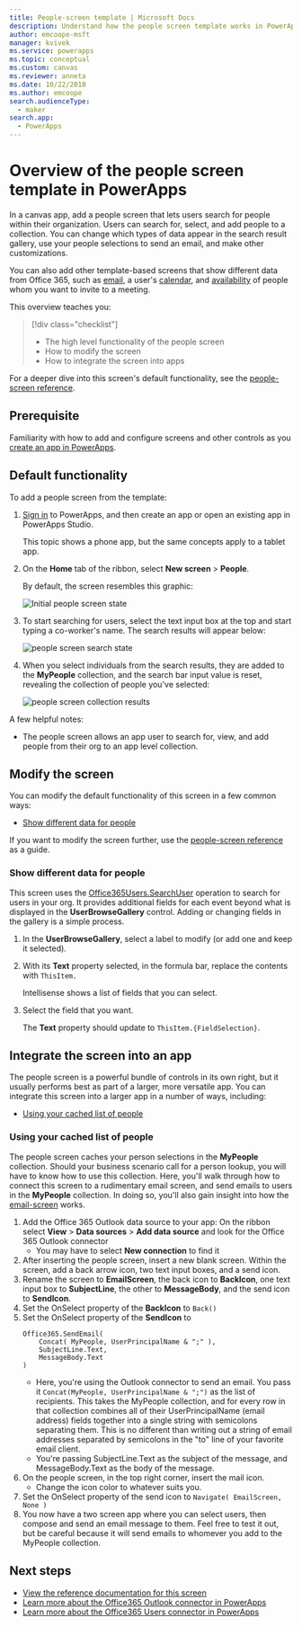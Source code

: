 ```yaml
---
title: People-screen template | Microsoft Docs
description: Understand how the people screen template works in PowerApps, and extend the screen for your own use cases
author: emcoope-msft
manager: kvivek
ms.service: powerapps
ms.topic: conceptual
ms.custom: canvas
ms.reviewer: anneta
ms.date: 10/22/2018
ms.author: emcoope
search.audienceType: 
  - maker
search.app: 
  - PowerApps
---
```


# Overview of the people screen template in PowerApps

In a canvas app, add a people screen that lets users search for people within their organization. Users can search for, select, and add people to a collection. You can change which types of data appear in the search result gallery, use your people selections to send an email, and make other customizations.

You can also add other template-based screens that show different data from Office 365, such as [email](email-screen-overview.md), a user's [calendar](calendar-screen-overview.md), and [availability](meeting-screen-overview.md) of people whom you want to invite to a meeting.

This overview teaches you:
> [!div class="checklist"]
> * The high level functionality of the people screen
> * How to modify the screen
> * How to integrate the screen into apps

For a deeper dive into this screen's default functionality, see the [people-screen reference](people-screen-reference.md).

## Prerequisite

Familiarity with how to add and configure screens and other controls as you [create an app in PowerApps](../data-platform-create-app-scratch.md).

## Default functionality

To add a people screen from the template:

1. [Sign in](http://web.powerapps.com?utm_source=padocs&utm_medium=linkinadoc&utm_campaign=referralsfromdoc) to PowerApps, and then create an app or open an existing app in PowerApps Studio.

    This topic shows a phone app, but the same concepts apply to a tablet app.

1. On the **Home** tab of the ribbon, select **New screen** > **People**.

    By default, the screen resembles this graphic:

    ![Initial people screen state](media/people-screen/people-screen-empty.png)

1. To start searching for users, select the text input box at the top and start typing a co-worker's name. The search results will appear below:

    ![people screen search state](media/people-screen/people-browse-gall-full.png)

1. When you select individuals from the search results, they are added to the **MyPeople** collection, and the search bar input value is reset, revealing the collection of people you've selected:

    ![people screen collection results](media/people-screen/people-people-gall-full.png)

A few helpful notes:

* The people screen allows an app user to search for, view, and add people from their org to an app level collection.

## Modify the screen

You can modify the default functionality of this screen in a few common ways:

* [Show different data for people](people-screen-overview.md#show-different-data-for-people)

If you want to modify the screen further, use the [people-screen reference](./people-screen-reference.md) as a guide.

### Show different data for people

This screen uses the [Office365Users.SearchUser](https://docs.microsoft.com/en-us/connectors/office365users/#searchuser) operation to search for users in your org. It provides additional fields for each event beyond what is displayed in the **UserBrowseGallery** control. Adding or changing fields in the gallery is a simple process.

1. In the **UserBrowseGallery**, select a label to modify (or add one and keep it selected).

1. With its **Text** property selected, in the formula bar, replace the contents with `ThisItem.`

    Intellisense shows a list of fields that you can select.

1. Select the field that you want.

    The **Text** property should update to `ThisItem.{FieldSelection}`.

## Integrate the screen into an app

The people screen is a powerful bundle of controls in its own right, but it usually performs best as part of a larger, more versatile app. You can integrate this screen into a larger app in a number of ways, including:

* [Using your cached list of people](people-screen-overview.md#using-your-cached-list-of-people)

### Using your cached list of people

The people screen caches your person selections in the **MyPeople** collection. Should your business scenario call for a person lookup, you will have to know how to use this collection. Here, you'll walk through how to connect this screen to a rudimentary email screen, and send emails to users in the **MyPeople** collection. In doing so, you'll also gain insight into how the [email-screen](./email-screen-overview.md) works.

1. Add the Office 365 Outlook data source to your app: On the ribbon select **View** > **Data sources** > **Add data source** and look for the Office 365 Outlook connector
    * You may have to select **New connection** to find it
1. After inserting the people screen, insert a new blank screen. Within the screen, add a back arrow icon, two text input boxes, and a send icon.
1. Rename the screen to **EmailScreen**, the back icon to **BackIcon**, one text input box to **SubjectLine**, the other to **MessageBody**, and the send icon to **SendIcon**.
1. Set the OnSelect property of the **BackIcon** to `Back()`
1. Set the OnSelect property of the **SendIcon** to 
    ```powerapps-dot
    Office365.SendEmail( 
        Concat( MyPeople, UserPrincipalName & ";" ), 
        SubjectLine.Text, 
        MessageBody.Text 
    )
    ```
    * Here, you're using the Outlook connector to send an email. You pass it `Concat(MyPeople, UserPrincipalName & ";")` as the list of recipients. This takes the MyPeople collection, and for every row in that collection combines all of their UserPrincipalName (email address) fields together into a single string with semicolons separating them. This is no different than writing out a string of email addresses separated by semicolons in the "to" line of your favorite email client.
    * You're passing SubjectLine.Text as the subject of the message, and MessageBody.Text as the body of the message.
1. On the people screen, in the top right corner, insert the mail icon.
    * Change the icon color to whatever suits you.
1. Set the OnSelect property of the send icon to `Navigate( EmailScreen, None )`
1. You now have a two screen app where you can select users, then compose and send an email message to them. Feel free to test it out, but be careful because it will send emails to whomever you add to the MyPeople collection.

## Next steps

* [View the reference documentation for this screen](./people-screen-reference.md)
* [Learn more about the Office365 Outlook connector in PowerApps](../connections/connection-office365-outlook.md)
* [Learn more about the Office365 Users connector in PowerApps](../connections/connection-office365-users.md)
